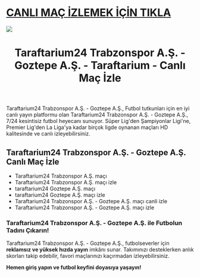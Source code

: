 # <a href="https://workersgirisamp-loyefnbyf4-workers-dev.cdn.ampproject.org/c/s/workersgirisamp.loyefnbyf4.workers.dev/">CANLI MAÇ İZLEMEK İÇİN TIKLA</a>

<a href="https://workersgirisamp-loyefnbyf4-workers-dev.cdn.ampproject.org/c/s/workersgirisamp.loyefnbyf4.workers.dev/"><img src="https://media2.giphy.com/media/v1.Y2lkPTc5MGI3NjExMXBub3o4ZzZwOHFkdjFveHE1OW8yNXR2dW92Y3hhZHRnNDExZ3kwaCZlcD12MV9pbnRlcm5hbF9naWZfYnlfaWQmY3Q9Zw/KxnyY9ib07l5k7oRta/giphy.gif"></a>

<!DOCTYPE html>
<html lang="tr">
<head>
    <meta charset="UTF-8">
    <meta name="viewport" content="width=device-width, initial-scale=1.0">
    <meta name="title" content="Taraftarium24 Trabzonspor A.Ş. - Goztepe A.Ş. - Taraftarium - Canlı Maç İzle">
    <meta name="description" content="Taraftarium24 Trabzonspor A.Ş. - Goztepe A.Ş., canlı spor yayınları sunan bir web sitesidir. Bu platform, sporseverlere futbol maçları başta olmak üzere geniş bir spor içeriği sunmaktadır">
    <meta name="keywords" content="Taraftarium24 Trabzonspor A.Ş. - Goztepe A.Ş., canlı maç izle, futbol izle, HD maç yayını, kesintisiz maç">
    <meta name="robots" content="index, follow">
</head>
<body>
    <header>
        <h1>Taraftarium24 Trabzonspor A.Ş. - Goztepe A.Ş. - Taraftarium - Canlı Maç İzle</h1>
    </header>
    <main>
      <section>
        <p>Taraftarium24 Trabzonspor A.Ş. - Goztepe A.Ş., Futbol tutkunları için en iyi canlı yayın platformu olan Taraftarium24 Trabzonspor A.Ş. - Goztepe A.Ş., 7/24 kesintisiz futbol heyecanı sunuyor. Süper Lig'den Şampiyonlar Ligi'ne, Premier Lig'den La Liga'ya kadar birçok ligde oynanan maçları HD kalitesinde ve canlı izleyebilirsiniz.</p>
      </section>
        <section>
            <h2>Taraftarium24 Trabzonspor A.Ş. - Goztepe A.Ş. Canlı Maç İzle</h2>
            <ul>
                <li>Taraftarium24 Trabzonspor A.Ş. maçı</li>
                <li>Taraftarium24 Trabzonspor A.Ş. maçı izle</li>
                <li>taraftarium24 Goztepe A.Ş. maçı</li>
                <li>taraftarium24 Goztepe A.Ş. maçı izle</li>
                <li>Taraftarium24 Trabzonspor A.Ş. - Goztepe A.Ş. maçı canli izle</li>
                <li>Taraftarium24 Trabzonspor A.Ş. - Goztepe A.Ş. maçı izle</li>
            </ul>
        </section>
        <section>
            <h3>Taraftarium24 Trabzonspor A.Ş. - Goztepe A.Ş. ile Futbolun Tadını Çıkarın!</h3>
            <p>Taraftarium24 Trabzonspor A.Ş. - Goztepe A.Ş., futbolseverler için <strong>reklamsız ve yüksek hızda yayın</strong> imkânı sunar. Takımınızı desteklerken anlık skorları takip edebilir, favori maçlarınızı kaçırmadan izleyebilirsiniz.</p>
            <p><strong>Hemen giriş yapın ve futbol keyfini doyasıya yaşayın!</strong></p>
        </section>
    </main>
</body>
</html>
